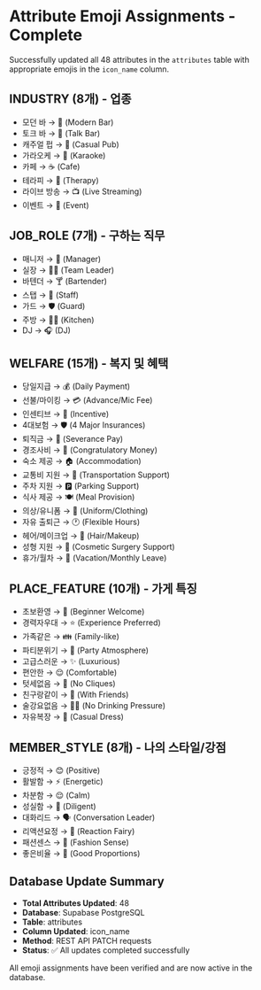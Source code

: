 # Attribute Emoji Assignments - Complete

Successfully updated all 48 attributes in the `attributes` table with appropriate emojis in the `icon_name` column.

## INDUSTRY (8개) - 업종
- 모던 바 → 🍺 (Modern Bar)
- 토크 바 → 💬 (Talk Bar)
- 캐주얼 펍 → 🍻 (Casual Pub)
- 가라오케 → 🎤 (Karaoke)
- 카페 → ☕ (Cafe)
- 테라피 → 💆 (Therapy)
- 라이브 방송 → 📺 (Live Streaming)
- 이벤트 → 🎉 (Event)

## JOB_ROLE (7개) - 구하는 직무
- 매니저 → 👔 (Manager)
- 실장 → 👨‍💼 (Team Leader)
- 바텐더 → 🍸 (Bartender)
- 스탭 → 👥 (Staff)
- 가드 → 🛡️ (Guard)
- 주방 → 👨‍🍳 (Kitchen)
- DJ → 🎧 (DJ)

## WELFARE (15개) - 복지 및 혜택
- 당일지급 → 💰 (Daily Payment)
- 선불/마이킹 → 💳 (Advance/Mic Fee)
- 인센티브 → 💎 (Incentive)
- 4대보험 → 🛡️ (4 Major Insurances)
- 퇴직금 → 🏦 (Severance Pay)
- 경조사비 → 🎊 (Congratulatory Money)
- 숙소 제공 → 🏠 (Accommodation)
- 교통비 지원 → 🚌 (Transportation Support)
- 주차 지원 → 🅿️ (Parking Support)
- 식사 제공 → 🍽️ (Meal Provision)
- 의상/유니폼 → 👗 (Uniform/Clothing)
- 자유 출퇴근 → 🕐 (Flexible Hours)
- 헤어/메이크업 → 💄 (Hair/Makeup)
- 성형 지원 → 💉 (Cosmetic Surgery Support)
- 휴가/월차 → 🌴 (Vacation/Monthly Leave)

## PLACE_FEATURE (10개) - 가게 특징
- 초보환영 → 🌟 (Beginner Welcome)
- 경력자우대 → ⭐ (Experience Preferred)
- 가족같은 → 👪 (Family-like)
- 파티분위기 → 🎊 (Party Atmosphere)
- 고급스러운 → ✨ (Luxurious)
- 편안한 → 😌 (Comfortable)
- 텃세없음 → 🤝 (No Cliques)
- 친구랑같이 → 👫 (With Friends)
- 술강요없음 → 🚫🍺 (No Drinking Pressure)
- 자유복장 → 👕 (Casual Dress)

## MEMBER_STYLE (8개) - 나의 스타일/강점
- 긍정적 → 😊 (Positive)
- 활발함 → ⚡ (Energetic)
- 차분함 → 😌 (Calm)
- 성실함 → 📝 (Diligent)
- 대화리드 → 🗣️ (Conversation Leader)
- 리액션요정 → 🤩 (Reaction Fairy)
- 패션센스 → 👗 (Fashion Sense)
- 좋은비율 → 💯 (Good Proportions)

## Database Update Summary
- **Total Attributes Updated**: 48
- **Database**: Supabase PostgreSQL
- **Table**: attributes
- **Column Updated**: icon_name
- **Method**: REST API PATCH requests
- **Status**: ✅ All updates completed successfully

All emoji assignments have been verified and are now active in the database.